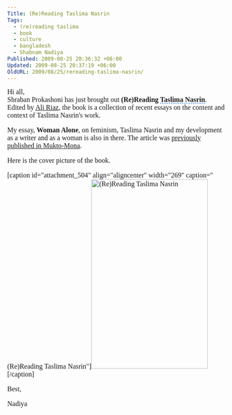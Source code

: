 ```yaml
---
Title: (Re)Reading Taslima Nasrin
Tags:
  - (re)reading taslima
  - book
  - culture
  - bangladesh
  - Shabnam Nadiya
Published: 2009-08-25 20:36:32 +06:00
Updated: 2009-08-25 20:37:19 +06:00
OldURL: 2009/08/25/rereading-taslima-nasrin/
---
```


<div><span style="font-size: medium; font-family: Garamond;">Hi all,</span></div>
<span style="font-size: medium; font-family: Garamond;">Shraban Prokashoni has just brought out <strong>(Re)Reading <span id="lw_1251210328_0" class="yshortcuts" style="cursor: hand; border-bottom: #0066cc 1px dashed;">Taslima Nasrin</span></strong>. Edited by <a href="https://gold.mukto-mona.com/Articles/ali_riaz/index.html">Ali Riaz</a>, the book is a collection of recent essays on the content and context of Taslima Nasrin's work.

My essay, <strong>Woman Alone</strong>, on feminism, Taslima Nasrin and my development as a writer and as a woman is also in there. The article was <a href="https://gold.mukto-mona.com/Articles/nadiya/woman_alone.html">previously published in Mukto-Mona</a>.

Here is the cover picture of the book.

</span>
<div></div>
<span style="font-size: medium; font-family: Garamond;">

[caption id="attachment_504" align="aligncenter" width="269" caption="(Re)Reading Taslima Nasrin"]<img class="size-full wp-image-504" title="cover_rereading_taslima" src="https://enblog.muktomona.com/wp-content/uploads/2009/08/cover_rereading_taslima.jpg" alt="(Re)Reading Taslima Nasrin" width="269" height="436" />[/caption]

<div></div>
<span style="font-size: medium; font-family: Garamond;">Best,

Nadiya

 

</span></span>

